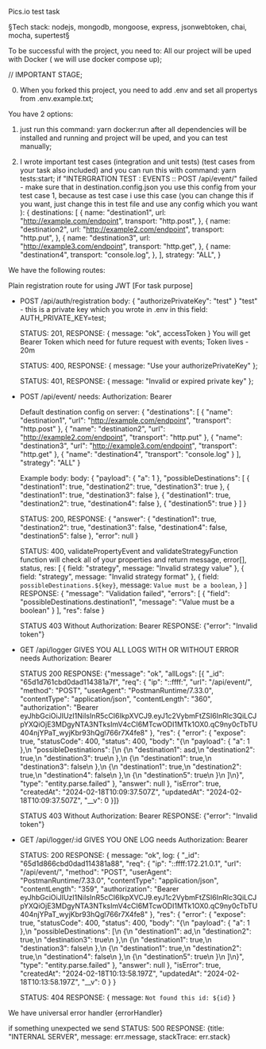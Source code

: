 Pics.io test task

§Tech stack: nodejs, mongodb, mongoose, express, jsonwebtoken, chai, mocha, supertest§

To be successful with the project, you need to:
All our project will be uped with Docker ( we will use docker compose up);

// IMPORTANT STAGE;

0. When you forked this project, you need to add .env and set all propertys from .env.example.txt;

You have 2 options:

1.  just run this command: yarn docker:run
    after all dependencies will be installed and running and project will be uped, and you can test manually;

2.  I wrote important test cases (integration and unit tests) (test cases from your task also included) and you can run this with command: yarn tests:start;
    if "INTERGRATION TEST : EVENTS :: POST /api/event/" failed - make sure that in destination.config.json you use this config from your test case 1, because as test case i use this case (you can change this if you want, just change this in test file and use any config which you want ):
    {
    destinations: [
    {
    name: "destination1",
    url: "http://example.com/endpoint",
    transport: "http.post",
    },
    {
    name: "destination2",
    url: "http://example2.com/endpoint",
    transport: "http.put",
    },
    {
    name: "destination3",
    url: "http://example3.com/endpoint",
    transport: "http.get",
    },
    {
    name: "destination4",
    transport: "console.log",
    },
    ],
    strategy: "ALL",
    }

We have the following routes:

Plain registration route for using JWT [For task purpose]

- POST /api/auth/registration
  body: {
  "authorizePrivateKey": "test"
  }
  "test" - this is a private key which you wrote in .env
  in this field: AUTH_PRIVATE_KEY=test;

  STATUS: 201,
  RESPONSE: { message: "ok", accessToken }
  You will get Bearer Token which need for future request with events;
  Token lives - 20m

  STATUS: 400,
  RESPONSE: { message: "Use your authorizePrivateKey" };

  STATUS: 401,
  RESPONSE: { message: "Invalid or expired private key" };

- POST /api/event/
  needs: Authorization: Bearer <token>

  Default destination config on server: {
  "destinations": [
  {
  "name": "destination1",
  "url": "http://example.com/endpoint",
  "transport": "http.post"
  },
  {
  "name": "destination2",
  "url": "http://example2.com/endpoint",
  "transport": "http.put"
  },
  {
  "name": "destination3",
  "url": "http://example3.com/endpoint",
  "transport": "http.get"
  },
  {
  "name": "destination4",
  "transport": "console.log"
  }
  ],
  "strategy": "ALL"
  }

  Example body:
  body: {
  "payload": { "a": 1 },
  "possibleDestinations": [
  {
  "destination1": true,
  "destination2": true,
  "destination3": true
  },
  {
  "destination1": true,
  "destination3": false
  },
  {
  "destination1": true,
  "destination2": true,
  "destination4": false
  },
  {
  "destination5": true
  }
  ]
  }

  STATUS: 200,
  RESPONSE: {
  "answer": {
  "destination1": true,
  "destination2": true,
  "destination3": false,
  "destination4": false,
  "destination5": false
  },
  "error": null
  }

  STATUS: 400,
  validatePropertyEvent and validateStrategyFunction function will check all of your properties
  and return message, error[], status, res:
  [
  { field: "strategy", message: "Invalid strategy value" },
  { field: "strategy", message: "Invalid strategy format" },
  {
  field: `possibleDestinations.${key}`, message: `Value must be a boolean`,
  }
  ]
  RESPONSE: {
  "message": "Validation failed",
  "errors": [
  {
  "field": "possibleDestinations.destination1",
  "message": "Value must be a boolean"
  }
  ],
  "res": false
  }

  STATUS 403
  Without Authorization: Bearer <token>
  RESPONSE: {"error": "Invalid token"}

- GET /api/logger GIVES YOU ALL LOGS WITH OR WITHOUT ERROR
  needs Authorization: Bearer <token>

  STATUS 200
  RESPONSE: {"message": "ok", "allLogs": [{
  "\_id": "65d1d761cbd0dad114381a7f",
  "req": {
  "ip": "::ffff:",
  "url": "/api/event/",
  "method": "POST",
  "userAgent": "PostmanRuntime/7.33.0",
  "contentType": "application/json",
  "contentLength": "360",
  "authorization": "Bearer eyJhbGciOiJIUzI1NiIsInR5cCI6IkpXVCJ9.eyJ1c2VybmFtZSI6InRlc3QiLCJpYXQiOjE3MDgyNTA3NTksImV4cCI6MTcwODI1MTk1OX0.qC9ny0cTbTU404njYPaT_wyjKbr93hQgl766r7X4fe8"
  },
  "res": {
  "error": {
  "expose": true,
  "statusCode": 400,
  "status": 400,
  "body": "{\n \"payload\": { \"a\": 1 },\n \"possibleDestinations\": [\n {\n \"destination1\": asd,\n \"destination2\": true,\n \"destination3\": true\n },\n {\n \"destination1\": true,\n \"destination3\": false\n },\n {\n \"destination1\": true,\n \"destination2\": true,\n \"destination4\": false\n },\n {\n \"destination5\": true\n }\n ]\n}",
  "type": "entity.parse.failed"
  },
  "answer": null
  },
  "isError": true,
  "createdAt": "2024-02-18T10:09:37.507Z",
  "updatedAt": "2024-02-18T10:09:37.507Z",
  "\_\_v": 0
  }]}

  STATUS 403
  Without Authorization: Bearer <token>
  RESPONSE: {"error": "Invalid token"}

- GET /api/logger/:id GIVES YOU ONE LOG
  needs Authorization: Bearer <token>

  STATUS: 200
  RESPONSE: { message: "ok", log: {
  "\_id": "65d1d866cbd0dad114381a88",
  "req": {
  "ip": "::ffff:172.21.0.1",
  "url": "/api/event/",
  "method": "POST",
  "userAgent": "PostmanRuntime/7.33.0",
  "contentType": "application/json",
  "contentLength": "359",
  "authorization": "Bearer eyJhbGciOiJIUzI1NiIsInR5cCI6IkpXVCJ9.eyJ1c2VybmFtZSI6InRlc3QiLCJpYXQiOjE3MDgyNTA3NTksImV4cCI6MTcwODI1MTk1OX0.qC9ny0cTbTU404njYPaT_wyjKbr93hQgl766r7X4fe8"
  },
  "res": {
  "error": {
  "expose": true,
  "statusCode": 400,
  "status": 400,
  "body": "{\n \"payload\": { \"a\": 1 },\n \"possibleDestinations\": [\n {\n \"destination1\": ad,\n \"destination2\": true,\n \"destination3\": true\n },\n {\n \"destination1\": true,\n \"destination3\": false\n },\n {\n \"destination1\": true,\n \"destination2\": true,\n \"destination4\": false\n },\n {\n \"destination5\": true\n }\n ]\n}",
  "type": "entity.parse.failed"
  },
  "answer": null
  },
  "isError": true,
  "createdAt": "2024-02-18T10:13:58.197Z",
  "updatedAt": "2024-02-18T10:13:58.197Z",
  "\_\_v": 0
  } }

  STATUS: 404
  RESPONSE: { message: `Not found this id: ${id}` }

We have universal error handler {errorHandler}

if something unexpected we send
STATUS: 500
RESPONSE: {title: "INTERNAL SERVER", message: err.message, stackTrace: err.stack}

